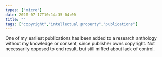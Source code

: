 ```yaml
---
types: ["micro"]
date: 2020-07-17T10:14:35-04:00
title: ""
tags: ["copyright","intellectual property","publications"]
---
```

One of my earliest publications has been added to a research anthology without my knowledge or consent, since publisher owns copyright. Not necessarily opposed to end result, but still miffed about lack of control.
